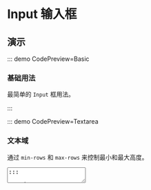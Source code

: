 # Input 输入框

## 演示

::: demo CodePreview=Basic

### 基础用法

最简单的 `Input` 框用法。

<Basic />
:::

::: demo CodePreview=Textarea

### 文本域

通过 `min-rows` 和 `max-rows` 来控制最小和最大高度。

<Textarea />
:::

::: demo CodePreview=Placeholder

### 占位符

可以设置丰富的 `placeholder` 。

<Placeholder />
:::

::: demo CodePreview=Password

### 密码

`type` 设置为 `password` 时，可以控制密码显示的触发方式。

<Password />
:::

::: demo CodePreview=Clear

### 清除

<Clear />
:::

::: demo CodePreview=Disabled

### 禁用

<Disabled />
:::

::: demo CodePreview=Loading

### 加载中

为 `input` 框设置加载状态。

<Loading />
:::

::: demo CodePreview=WordCount

### 字数限制与统计

<WordCount />
:::

::: demo CodePreview=Addon

### 前缀 & 后缀

设置 `type = textarea` 时，仅支持 `prepend` 和 `prefix` 插槽。

<Addon />

:::

::: demo CodePreview=AutoSize

### 自适应

根据输入内容自动调整 `Input` 框大小。

<AutoSize />

:::

::: demo CodePreview=Event

### 事件

一些事件。

<Event />

:::

::: demo CodePreview=TypingFocus

### 输入聚焦

设置 `focus-on-typing` 属性后，可以在键入时自动聚焦。

<TypingFocus />
:::

::: demo CodePreview=InputLimit

### 输入限制

通过 `input-limits` 属性可以限制输入内容。内置了几种限制类型：

`number` ：只允许输入数字。

`not-special` ：只允许输入数字和字母。

`trim` ：头尾不允许输入空格。

`not-space` ： 不允许输入空格。

可以传入正则表达式或一个函数，返回 `true` 时表示允许输入。支持同时校验多条规则。

<InputLimit />
:::
